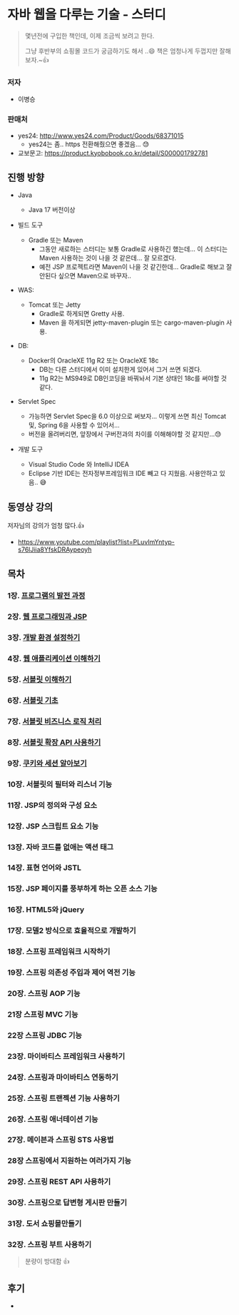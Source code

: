 # 자바 웹을 다루는 기술 - 스터디

> 몇년전에 구입한 책인데,  이제 조금씩 보려고 한다.
>
> 그냥 후반부의 쇼핑몰 코드가 궁금하기도 해서 ..😄 책은 엄청나게 두껍지만 잘해보자.~👍

### 저자

* 이병승

  

### 판매처

* yes24: http://www.yes24.com/Product/Goods/68371015
  * yes24는 좀.. https 전환해줬으면 좋겠음... 😓
* 교보문고: https://product.kyobobook.co.kr/detail/S000001792781



## 진행 방향

* Java
  * Java 17 버전이상
* 빌드 도구
  * Gradle 또는 Maven
    * 그동안 새로하는 스터디는 보통 Gradle로 사용하긴 했는데... 이 스터디는 Maven 사용하는 것이 나을 것 같은데... 잘 모르겠다.
    * 예전 JSP 프로젝트라면 Maven이 나을 것 같긴한데... Gradle로 해보고 잘 안된다 싶으면 Maven으로 바꾸자..

* WAS: 
  * Tomcat 또는 Jetty
    * Gradle로 하게되면 Gretty 사용.
    * Maven 을 하게되면 jetty-maven-plugin 또는 cargo-maven-plugin 사용.
* DB: 
  * Docker의 OracleXE 11g R2 또는 OracleXE 18c
    * DB는 다른 스터디에서 이미 설치한게 있어서 그거 쓰면 되겠다.
    * 11g R2는 MS949로 DB인코딩을 바꿔놔서 기본 상태인 18c를 써야할 것 같다.

* Servlet Spec
  * 가능하면 Servlet Spec을 6.0 이상으로 써보자... 이렇게 쓰면 최신 Tomcat 및, Spring 6을 사용할 수 있어서...
  * 버전을 올려버리면, 앞장에서 구버전과의 차이를 이해해야할 것 같지만...😓
* 개발 도구
  * Visual Studio Code 와 IntelliJ IDEA
  * Eclipse 기반 IDE는 전자정부프레임워크 IDE 빼고 다 지웠음. 사용안하고 있음.. 😅




## 동영상 강의

저자님의 강의가 엄청 많다.👍

* https://www.youtube.com/playlist?list=PLuvImYntyp-s76lJiia8YfskDRAypeoyh



## 목차

### 1장. [프로그램의 발전 과정](chap01)

### 2장. [웹 프로그래밍과 JSP](chap02)

### 3장. [개발 환경 설정하기](chap03)

### 4장. [웹 애플리케이션 이해하기](chap04)

### 5장. [서블릿 이해하기](chap05)

### 6장. [서블릿 기초](chap06)

### 7장. [서블릿 비즈니스 로직 처리](chap07)

### 8장. [서블릿 확장 API 사용하기](chap08)

### 9장. [쿠키와 세션 알아보기](chap09)

### 10장. 서블릿의 필터와 리스너 기능

### 11장. JSP의 정의와 구성 요소

### 12장. JSP 스크립트 요소 기능

### 13장. 자바 코드를 없애는 액션 태그

### 14장. 표현 언어와 JSTL

### 15장. JSP 페이지를 풍부하게 하는 오픈 소스 기능

### 16장. HTML5와 jQuery

### 17장. 모델2 방식으로 효율적으로 개발하기

### 18장. 스프링 프레임워크 시작하기

### 19장. 스프링 의존성 주입과 제어 역전 기능

### 20장. 스프링 AOP 기능

### 21장 스프링 MVC 기능

### 22장 스프링 JDBC 기능

### 23장. 마이바티스 프레임워크 사용하기

### 24장. 스프링과 마이바티스 연동하기

### 25장. 스프링 트랜젝션 기능 사용하기

### 26장. 스프링 애너테이션 기능

### 27장. 메이븐과 스프링 STS 사용법

### 28장 스프링에서 지원하는 여러가지 기능

### 29장. 스프링 REST API 사용하기

### 30장. 스프링으로 답변형 게시판 만들기

### 31장. 도서 쇼핑몰만들기

### 32장. 스프링 부트 사용하기

> 분량이 방대함 👍



## 후기

* 